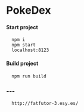 # PokeDex

#### Start project
```
  npm i
  npm start
  localhost:8123
```

#### Build project
```
  npm run build
```
### ---
```
  http://fatfutor-3.esy.es/
```

